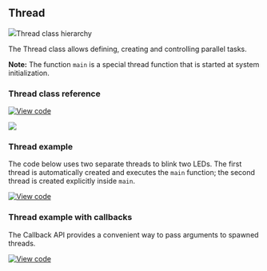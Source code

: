## Thread

<span class="images">![](https://os-doc-builder.test.mbed.com/docs/v5.9/mbed-os-api-doxy/classrtos_1_1_thread.png)<span>Thread class hierarchy</span></span>

The Thread class allows defining, creating and controlling parallel tasks.

<span class="notes">**Note:** The function `main` is a special thread function that is started at system initialization.</span>

### Thread class reference

[![View code](https://www.mbed.com/embed/?type=library)](http://os-doc-builder.test.mbed.com/docs/v5.9/mbed-os-api-doxy/classrtos_1_1_thread.html)

<span class="images">![](https://s3-us-west-2.amazonaws.com/mbed-os-docs-images/thread_priority.png)</span>

### Thread example

The code below uses two separate threads to blink two LEDs. The first thread is automatically created and executes the `main` function; the second thread is created explicitly inside `main`.

[![View code](https://www.mbed.com/embed/?url=https://os.mbed.com/teams/mbed_example/code/rtos_basic/)](https://os.mbed.com/teams/mbed_example/code/rtos_basic/file/dc33cd3f4eb9/main.cpp)

### Thread example with callbacks

The Callback API provides a convenient way to pass arguments to spawned threads.  

[![View code](https://www.mbed.com/embed/?url=https://os.mbed.com/teams/mbed_example/code/rtos_threading_with_callback/)](https://os.mbed.com/teams/mbed_example/code/rtos_threading_with_callback/file/d4b2a035ffe3/main.cpp)
